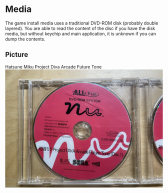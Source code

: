 # Media

The game install media uses a traditional DVD-ROM disk (probably double layered). You are able to read the content of the disc if you have the disk media, but without keychip and main application, it is unknown if you can dump the contents.


## Picture

Hatsune Miku Project Diva Arcade Future Tone
![](../res/DF9B2152-A2DE-412B-BB83-7F04F0E13F8F.jpeg)